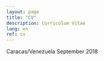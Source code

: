 ```yaml
---
layout: page
title: "CV"
description: Curriculum Vitae
lang: en
ref: cv
---
```

Caracas/Venezuela
September 2018


